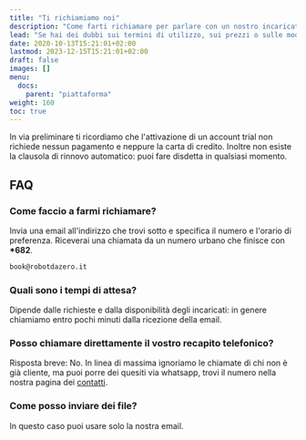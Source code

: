 ```yaml
---
title: "Ti richiamiamo noi"
description: "Come farti richiamare per parlare con un nostro incaricato"
lead: "Se hai dei dubbi sui termini di utilizzo, sui prezzi o sulle modalità di pagamento puoi ricevere chiarimenti direttamente via telefono."
date: 2020-10-13T15:21:01+02:00
lastmod: 2023-12-15T15:21:01+02:00
draft: false
images: []
menu:
  docs:
    parent: "piattaforma"
weight: 160
toc: true
---
```




<style>

.bz-form {width: 684px; margin: 200px auto 0; }

.bz-container {
  width: 100%;
  background-color: #fff;
  padding: 30px 40px 20px;
  border-radius: 5px;
  border: 1px solid gray;
}

.bz-btmmargin {
  margin-bottom: 14px !important;
}

.bz-topmargin {
  margin-top: 6px !important;
}

.bz-left {float: left; width: 49%; padding-right: 2%; min-width: 300px;}
.bz-right {float: left; width: 49%; min-width: 300px;}
.bz-clear {clear: both;}

input[type='text'], input[type='email'] {
  box-sizing: border-box;
  -webkit-box-sizing: border-box;
  -moz-box-sizing: border-box;
  outline: 0;
  display: block;
  width: 100%;
  padding: 7px;
  border: 0;
  border-bottom: 1px solid #ddd;
  background: transparent;
  margin-bottom: 10px;
  height: 45px;
}

input[type='submit'] {
  float: right;
  font-size: 20px;
}

@media only screen and (max-width: 600px) {
  .bz-container {padding: 10px;}
  .bz-form {width: 100%;}
  .bz-left, .bz-right { width: 100%; padding: 0 10px;}
  input[type='submit'] {margin-left: 10px;}
}

</style>



In via preliminare ti ricordiamo che l'attivazione di un account trial non richiede nessun pagamento e neppure la carta di credito. Inoltre non esiste la clausola di rinnovo automatico: puoi fare disdetta in qualsiasi momento.

<!-- comment out formspree 
<div class="bz-container">

  <form action="https://formspree.io/f/xqkveyej" method="POST">
    <h5> Per parlare direttamente con un esperto lascia il tuo recapito telefonico e un nostro incaricato ti contatterà entro 30 minuti.</h5>
    <div class="bz-left">
      <input type="hidden" name="_language" value="it"/>
      <input class="bz-btmmargin" type="text" id="nome"     name="nome"     placeholder="Nome"                   required/>
      <input class="bz-btmmargin" type="text" id="telefono" name="telefono" placeholder="Cellulare"              required/>
      <input class="bz-btmmargin" type="text" id="orario"   name="orario"   placeholder="Orario di preferenza" required/>
      <input class="bz-btmmargin" type="text" id="orario"   name="scheda2"  placeholder="Il nome della mia scheda IOT" required/>
    </div>
    <div class="bz-clear"></div>
    <input class="btn btn-primary btn-lg px-4 mb-2" type="submit" value="Invia">
    <div class="bz-clear"></div>
  </form>
</div>
-->

## FAQ

### Come faccio a farmi richiamare?
Invia una email all'indirizzo che trovi sotto e specifica il numero e l'orario di preferenza. Riceverai una chiamata da un numero urbano che finisce con **\*682**.

```bash
book@robotdazero.it
```

### Quali sono i tempi di attesa? 

Dipende dalle richieste e dalla disponibilità degli incaricati: in genere chiamiamo entro pochi minuti dalla ricezione della email.

### Posso chiamare direttamente il vostro recapito telefonico?

Risposta breve: No. In linea di massima ignoriamo le chiamate di chi non è già cliente, ma puoi porre dei quesiti via whatsapp, trovi il numero nella nostra pagina dei <a href="/contatti">contatti</a>.

### Come posso inviare dei file?

In questo caso puoi usare solo la nostra email.

